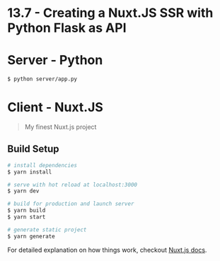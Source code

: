 # 13.7 - Creating a Nuxt.JS SSR with Python Flask as API

# Server - Python

``` bash
$ python server/app.py
```

# Client - Nuxt.JS

> My finest Nuxt.js project

## Build Setup

``` bash
# install dependencies
$ yarn install

# serve with hot reload at localhost:3000
$ yarn dev

# build for production and launch server
$ yarn build
$ yarn start

# generate static project
$ yarn generate
```

For detailed explanation on how things work, checkout [Nuxt.js docs](https://nuxtjs.org).
